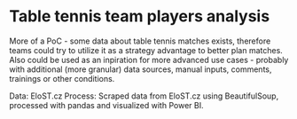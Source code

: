 # Table tennis team players analysis

More of a PoC - some data about table tennis matches exists, therefore teams could try to utilize it as a strategy advantage to better plan matches. Also could be used as an inpiration for more advanced use cases - probably with additional (more granular) data sources, manual inputs, comments, trainings or other conditions.

Data: EloST.cz
Process: Scraped data from EloST.cz using BeautifulSoup, processed with pandas and visualized with Power BI.